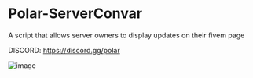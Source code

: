# Polar-ServerConvar
 A script that allows server owners to display updates on their fivem page

DISCORD: https://discord.gg/polar

![image](https://user-images.githubusercontent.com/102779658/227052029-2fc2ebbd-98b3-49bb-8f6d-2ca1cc820001.png)
